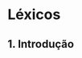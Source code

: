 
# Léxicos


## 1. Introdução



</p>
<!--
| Número Léxico     | Nome do léxico |
| ----------------- | -------------- |
| **Classificação** | Objeto / Verbo / Sujeito / Estado  |
| **Noção**         | Denotação      |
| **Impacto**       | Conotação      |
| **Sinônimo**      | Opcional       |

-->
## 2. Léxicos

### L01 - Usuário <a id="Usuario"></a>

| L01 | Usuário |
| --- | --- |
| **Classificação** | Sujeito |
|  **Noção**  | Indivíduo que pretende utilizar o sistema.|
| **Impacto**  | O usuário pode fazer <a href="#Login">login</a>. |
| **Sinônimo**  | - |

### L02 - Prestador de Serviços <a id="Prestador"></a>

| L02 | Prestador de Serviços |
| --- | --- |
| **Classificação** | Sujeito |
|  **Noção**  | <a href="#Usuario">Usuário</a> que oferece serviços para outros usuários da plataforma.|
| **Impacto**  | <a href="#Prestador">Prestador de serviços</a> pode gerar anúncios.<br><a href="#Prestador">Prestador de serviços</a> pode cadastrar serviços. |
| **Sinônimo**  | - |

### L03 - Cliente <a id="Cliente"></a>

| L03 | Cliente |
| --- | --- |
| **Classificação** | Sujeito |
|  **Noção**  | <a href="#Usuario">Usuário</a> que utiliza o sistema com o intuito de contratar serviços de um <a href="#Prestador">prestador de serviços</a>.|
| **Impacto**  | <a href="#Cliente">Cliente</a> pode efetuar pagamentos.<br><a href="#Cliente">Cliente</a> pode deixar avaliações.<br><a href="#Cliente">Cliente</a> pode <a href="Recomendar">recomendar</a> <a href="#Prestador">prestadores de serviços</a>.<br><a href="#Cliente">Cliente</a> pode realizar <a href="#Pesquisar">pesquisas</a>. |
| **Sinônimo**  | - |

### L04 - Login <a id="Login"></a>

| L04 | Login |
| --- | --- |
| **Classificação** | Verbo |
|  **Noção**  | Ato de ligação com a estrutura do site, que dá acesso ao perfil individual correspondente ao <a href="#Usuario">usuário</a>. |
| **Impacto**  | Usuário pode se utilizar das funcionalidades do site. |
| **Sinônimo**  | - |

### L05 - Avaliar <a id="Avaliar"></a>

| L05 | Avaliar |
| --- | --- |
| **Classificação** | Verbo |
|  **Noção**  | Ato de mensurar o nível de satisfação que o <a href="#Cliente">Cliente</a> obteve com o serviço prestado. |
| **Impacto**  | <a href="#Cliente">Cliente</a> altera a avaliação geral de um <a href="#Prestador">prestador de serviços</a>. |
| **Sinônimo**  | - |



### L06 - Pesquisar <a id="Pesquisar"></a>

| L06 | Pesquisar |
| --- | --- |
| **Classificação** | Verbo |
|  **Noção**  | Ato de recolhimento de informações relevantes ao desejo de um <a href="#Usuario">usuário</a> do sistema. |
| **Impacto**  | Melhora a visibilidade de áreas de aptitude e <a href="#Prestador">prestadores de serviços</a>. |
| **Sinônimo**  | Buscar |


### L07 - Categorias de Serviço <a id="Categorias"></a>

| L07 | Categorias de Serviço |
| --- | --- |
| **Classificação** | Sujeito |
|  **Noção**  | Categoria que tem como objetivo de aglomerar serviços de propósito semelhante ou identico.  |
| **Impacto**  | Facilita a busca do <a href="#Cliente">cliente</a> por um serviço específico. |
| **Sinônimo**  | - |


### L08 - Filtro de Busca <a id="Filtro"></a>

| L08 | Filtro de Busca |
| --- | --- |
| **Classificação** | Objeto |
|  **Noção**  | <a href="#Categorias">Categorias de serviço</a> que tem como objetivo auxiliar o <a href="#Usuario">usuário</a> em uma busca refinada de serviços.  |
| **Impacto**  | Facilita que o <a href="#Cliente">cliente</a> encontre o <a href="#Prestador">Prestador de serviços</a> que atende as suas exigências. |
| **Sinônimo**  | - |


### L09 - Agendar Serviço <a id="Agendar"></a>

| L09 | Agendar Serviço |
| --- | --- |
| **Classificação** | Verbo |
|  **Noção**  | Ato de marcar dia e horário em que o <a href="#Prestador">prestador de serviços</a> irá visitar o <a href="#Cliente">cliente</a>.  |
| **Impacto**  | - |
| **Sinônimo**  | Marcar visita<br>Agendamento |



### L10 - Recomendar Serviço <a id="Recomendar"></a>

| L10 | Recomendar Serviço |
| --- | --- |
| **Classificação** | Verbo |
|  **Noção**  | Ato de indicar um <a href="#Prestador">prestador de serviços</a> específico para outro <a href="#Cliente">cliente</a> cadastrado no site.  |
| **Impacto**  | <a href="#Cliente">Cliente</a> pode recomendar diretamente para outro usuário, o prestador de serviço que já o atendeu. |
| **Sinônimo**  | - |



### L11 - Notificar Usuário <a id="Notificar"></a>

| L11 | Notificar Usuário |
| --- | --- |
| **Classificação** | Verbo |
|  **Noção**  | Ato de alertar os <a href="#Usuario">usuários</a> atrelados a um serviço agendado sobre a sua existencia.  |
| **Impacto**  | Ajuda o <a href="#Cliente">cliente</a> e o <a href="#Prestador">Prestador de serviços</a> a não se esqueçam do <a href="#Agendar">agendamento</a>.  |
| **Sinônimo**  | - |



### L12 - Chat <a id="Chat"></a>

| L12 | Chat |
| --- | --- |
| **Classificação** | Objeto |
|  **Noção**  | Ferramenta de conversa informal e direta entre usuários da plataforma.  |
| **Impacto**  | <a href="#Cliente">Cliente</a> pode se comunicar pela plataforma diretamente com o <a href="#Prestador">prestador de serviços</a>. |
| **Sinônimo**  | - |


## Bibliografia



## Versionamento
| Versão | Data | Modificação | Autor |
|:-:|--|--|--|
| 1.0 | 26/01/2022 | Criação do documento | Fernando Miranda |
